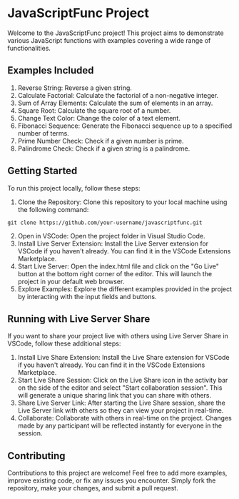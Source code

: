 # JavaScriptFunc Project

Welcome to the JavaScriptFunc project! This project aims to demonstrate various JavaScript functions with examples covering a wide range of functionalities.

## Examples Included
1. Reverse String: Reverse a given string.
2. Calculate Factorial: Calculate the factorial of a non-negative integer.
3. Sum of Array Elements: Calculate the sum of elements in an array.
4. Square Root: Calculate the square root of a number.
5. Change Text Color: Change the color of a text element.
6. Fibonacci Sequence: Generate the Fibonacci sequence up to a specified number of terms.
7. Prime Number Check: Check if a given number is prime.
8. Palindrome Check: Check if a given string is a palindrome.

## Getting Started

To run this project locally, follow these steps:

1. Clone the Repository: Clone this repository to your local machine using the following command:
```
git clone https://github.com/your-username/javascriptfunc.git
```
2. Open in VSCode: Open the project folder in Visual Studio Code.
3. Install Live Server Extension: Install the Live Server extension for VSCode if you haven't already. You can find it in the VSCode Extensions Marketplace.
4. Start Live Server: Open the index.html file and click on the "Go Live" button at the bottom right corner of the editor. This will launch the project in your default web browser.
5. Explore Examples: Explore the different examples provided in the project by interacting with the input fields and buttons.

## Running with Live Server Share

If you want to share your project live with others using Live Server Share in VSCode, follow these additional steps:

1. Install Live Share Extension: Install the Live Share extension for VSCode if you haven't already. You can find it in the VSCode Extensions Marketplace.
2. Start Live Share Session: Click on the Live Share icon in the activity bar on the side of the editor and select "Start collaboration session". This will generate a unique sharing link that you can share with others.
3. Share Live Server Link: After starting the Live Share session, share the Live Server link with others so they can view your project in real-time.
4. Collaborate: Collaborate with others in real-time on the project. Changes made by any participant will be reflected instantly for everyone in the session.

## Contributing

Contributions to this project are welcome! Feel free to add more examples, improve existing code, or fix any issues you encounter. Simply fork the repository, make your changes, and submit a pull request.